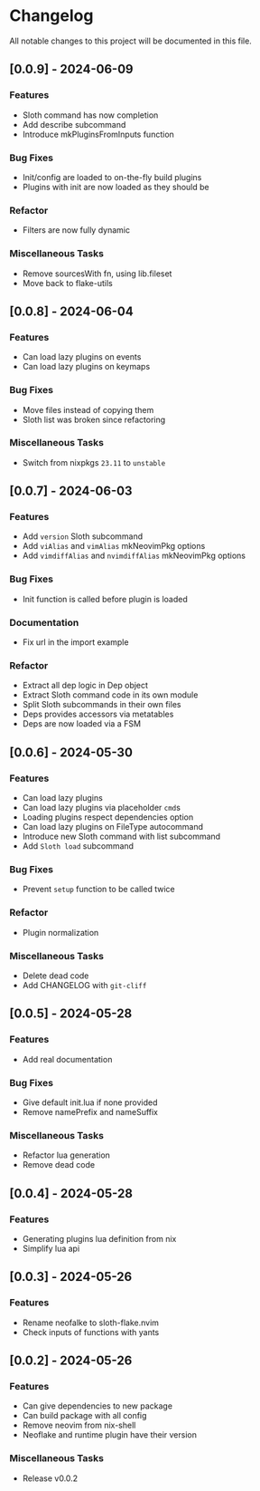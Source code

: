# Changelog

All notable changes to this project will be documented in this file.

## [0.0.9] - 2024-06-09

### Features

- Sloth command has now completion
- Add describe subcommand
- Introduce mkPluginsFromInputs function

### Bug Fixes

- Init/config are loaded to on-the-fly build plugins
- Plugins with init are now loaded as they should be

### Refactor

- Filters are now fully dynamic

### Miscellaneous Tasks

- Remove sourcesWith fn, using lib.fileset
- Move back to flake-utils

## [0.0.8] - 2024-06-04

### Features

- Can load lazy plugins on events
- Can load lazy plugins on keymaps

### Bug Fixes

- Move files instead of copying them
- Sloth list was broken since refactoring

### Miscellaneous Tasks

- Switch from nixpkgs `23.11` to `unstable`

## [0.0.7] - 2024-06-03

### Features

- Add `version` Sloth subcommand
- Add `viAlias` and `vimAlias` mkNeovimPkg options
- Add `vimdiffAlias` and `nvimdiffAlias` mkNeovimPkg options

### Bug Fixes

- Init function is called before plugin is loaded

### Documentation

- Fix url in the import example

### Refactor

- Extract all dep logic in Dep object
- Extract Sloth command code in its own module
- Split Sloth subcommands in their own files
- Deps provides accessors via metatables
- Deps are now loaded via a FSM

## [0.0.6] - 2024-05-30

### Features

- Can load lazy plugins
- Can load lazy plugins via placeholder `cmd`s
- Loading plugins respect dependencies option
- Can load lazy plugins on FileType autocommand
- Introduce new Sloth command with list subcommand
- Add `Sloth load` subcommand

### Bug Fixes

- Prevent `setup` function to be called twice

### Refactor

- Plugin normalization

### Miscellaneous Tasks

- Delete dead code
- Add CHANGELOG with `git-cliff`

## [0.0.5] - 2024-05-28

### Features

- Add real documentation

### Bug Fixes

- Give default init.lua if none provided
- Remove namePrefix and nameSuffix

### Miscellaneous Tasks

- Refactor lua generation
- Remove dead code

## [0.0.4] - 2024-05-28

### Features

- Generating plugins lua definition from nix
- Simplify lua api

## [0.0.3] - 2024-05-26

### Features

- Rename neofalke to sloth-flake.nvim
- Check inputs of functions with yants

## [0.0.2] - 2024-05-26

### Features

- Can give dependencies to new package
- Can build package with all config
- Remove neovim from nix-shell
- Neoflake and runtime plugin have their version

### Miscellaneous Tasks

- Release v0.0.2

<!-- generated by git-cliff -->
